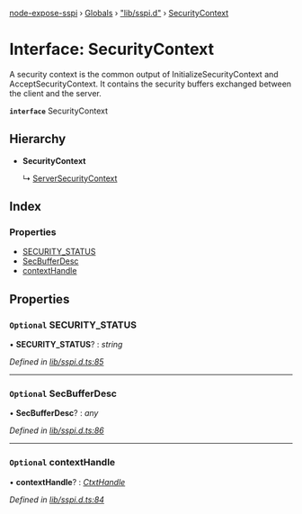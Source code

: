 [node-expose-sspi](../README.md) › [Globals](../globals.md) › ["lib/sspi.d"](../modules/_lib_sspi_d_.md) › [SecurityContext](_lib_sspi_d_.securitycontext.md)

# Interface: SecurityContext

A security context is the common output of InitializeSecurityContext and AcceptSecurityContext.
It contains the security buffers exchanged between the client and the server.

**`interface`** SecurityContext

## Hierarchy

* **SecurityContext**

  ↳ [ServerSecurityContext](_lib_sspi_d_.serversecuritycontext.md)

## Index

### Properties

* [SECURITY_STATUS](_lib_sspi_d_.securitycontext.md#optional-security_status)
* [SecBufferDesc](_lib_sspi_d_.securitycontext.md#optional-secbufferdesc)
* [contextHandle](_lib_sspi_d_.securitycontext.md#optional-contexthandle)

## Properties

### `Optional` SECURITY_STATUS

• **SECURITY_STATUS**? : *string*

*Defined in [lib/sspi.d.ts:85](https://github.com/jlguenego/node-expose-sspi/blob/cdfba3e/lib/sspi.d.ts#L85)*

___

### `Optional` SecBufferDesc

• **SecBufferDesc**? : *any*

*Defined in [lib/sspi.d.ts:86](https://github.com/jlguenego/node-expose-sspi/blob/cdfba3e/lib/sspi.d.ts#L86)*

___

### `Optional` contextHandle

• **contextHandle**? : *[CtxtHandle](_lib_sspi_d_.ctxthandle.md)*

*Defined in [lib/sspi.d.ts:84](https://github.com/jlguenego/node-expose-sspi/blob/cdfba3e/lib/sspi.d.ts#L84)*

